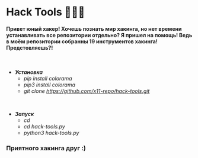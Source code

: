 # Hack Tools 🔹🐍🔹
<h4>Привет юный хакер! Хочешь познать мир хакинга, но нет времени устанавливать все репозитории отдельно? Я пришел на помощь! Ведь в моём репозитории собранны 19 инструментов хакинга! Предстовляешь?!</h4>
<br>

  + ***Установка***
    + *pip install colorama*
    + *pip3 install colorama*
    + *git clone https://github.com/x11-repo/hack-tools.git*

<br>

  + ***Запуск***
    + *cd*
    + *cd hack-tools.py*
    + *python3 hack-tools.py*

### Приятного хакинга друг :)
